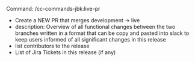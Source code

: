 Command: /cc-commands-jbk:live-pr
  - Create a NEW PR that merges development → live
  - description: Overview of all functional changes between the two branches written in a format that can be copy and pasted into slack to keep users informed of all significant changes in this release
  - list contributors to the release
  - List of Jira Tickets in this release (if any)
